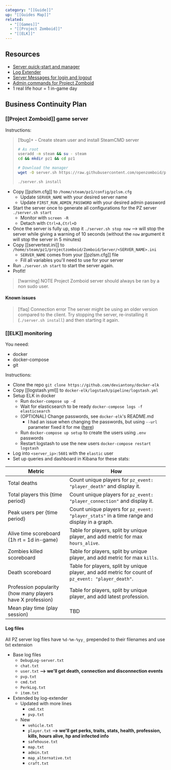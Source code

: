 ```yaml
---
category: "[[Guide]]"
up: "[[Guides Map]]"
related:
  - "[[Games]]"
  - "[[Project Zomboid]]"
  - "[[ELK]]"
---
```

## Resources
- [Server quick-start and manager](https://github.com/openzomboid/pzlsm)
- [Log Extender](https://github.com/openzomboid/log-extender)
- [Server Messages for login and logout](https://steamcommunity.com/sharedfiles/filedetails/?id=2759895539)
- [Admin commands for Project Zomboid](https://help.akliz.net/docs/admin-commands-for-project-zomboid)
- 1 real life hour = 1 in-game day
## Business Continuity Plan
### [[Project Zomboid]] game server
Instructions:

> [!bug]+ - Create steam user and install SteamCMD server
> 
> ```bash
> # As root
> useradd -m steam && su - steam
> cd && mkdir pz1 && cd pz1
> 
> # Download the manager
> wget -O server.sh https://raw.githubusercontent.com/openzomboid/pzlsm/master/server.sh && chmod +x server.sh
> 
> ./server.sh install
> ```

- Copy [[pzlsm.cfg]] to `/home/steam/pz1/config/pzlsm.cfg`
	- Update `SERVER_NAME` with your desired server name
	- Update `FIRST_RUN_ADMIN_PASSWORD` with your desired admin password
- Start the server once to generate all configurations for the PZ server `./server.sh start`
	- Monitor with `screen -R`
	- Detach with `Ctrl+A,Ctrl+D`
- Once the server is fully up, stop it `./server.sh stop now` --> will stop the server while giving a warning of 10 seconds (without the `now` argument it will stop the server in 5 minutes)
- Copy  [[servertest.ini]] to `/home/steam/pz1/projectzomboid/Zomboid/Server/<SERVER_NAME>.ini`
	- `SERVER_NAME` comes from your [[pzlsm.cfg]] file
	- Fill all variables you'll need to use for your server
- Run `./server.sh start` to start the server again.
- Profit!

> [!warning] NOTE
> Project Zomboid server should always be ran by a non sudo user.
#### Known issues
> [!faq] Connection error
> The server might be using an older version compared to the client. Try stopping the server, re-installing it (`./server.sh install`) and then starting it again.
### [[ELK]] monitoring
You neeed:
- docker
- docker-compose
- git

Instructions:
-  Clone the repo `git clone https://github.com/deviantony/docker-elk`
-  Copy [[logstash.yml]] to `docker-elk/logstash/pipeline/logstash.yml`
- Setup ELK in docker
	- Run `docker-compose up -d`
	-  Wait for elasticsearch to be ready `docker-compose logs -f elasticsearch`
	- (OPTIONAL) Change passwords, see `docker-elk`'s README.md
		- I had an issue when changing the passwords, but using `--url` parameter fixed it for me ([here](https://github.com/deviantony/docker-elk/issues/956#issue-2094478592)) 
	- Run `docker-compose up setup` to create the users using `.env` passwords
	- Restart logstash to use the new users `docker-compose restart logstash`
- Log into `<server_ip>:5601` with the `elastic` user
- Set up queries and dashboard in Kibana for these stats:

| Metric | How |
| ---- | ---- |
| Total deaths | Count unique players for `pz_event: "player_death"` and display it. |
| Total players this {time period} | Count unique players for `pz_event: "player_connection"` and display it. |
| Peak users per {time period} | Count unique players for `pz_event: "player_stats"` in a time range and display in a graph. |
| Alive time scoreboard (1h rt = 1d in-game) | Table for players, split by unique player, and add metric for max `hours_alive`. |
| Zombies killed scoreboard | Table for players, split by unique player, and add metric for max `kills`. |
| Death scoreboard | Table for players, split by unique player, and add metric for count of `pz_event: "player_death"`. |
| Profession popularity (how many players have X profession) | Table for players, split by unique player, and add latest profession. |
| Mean play time (play session) | TBD |
#### Log files
All PZ server log files have `%d-%m-%yy_` prepended to their filenames and use txt extension
- Base log files
	- `DebugLog-server.txt`
	- `chat.txt`
	- `user.txt` **--> we'll get death, connection and disconnection events**
	- `pvp.txt`
	- `cmd.txt`
	- `PerkLog.txt`
	- `item.txt`
-  Extended by log-extender
	- Updated with more lines
		- `cmd.txt`
		- `pvp.txt`
	- New
		- `vehicle.txt`
		- `player.txt` **--> we'll get perks, traits, stats, health, profession, kills, hours alive, hp and infected info**
		- `safehouse.txt`
		- `map.txt`
		- `admin.txt`
		- `map_alternative.txt`
		- `craft.txt`
